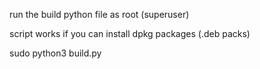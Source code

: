 run the build python file as root (superuser)

script works if you can install dpkg packages (.deb packs)


sudo python3 build.py
